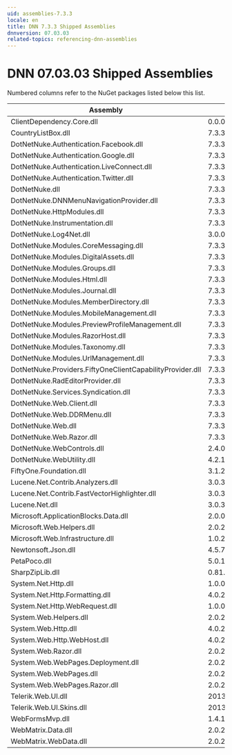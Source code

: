 ```yaml
---
uid: assemblies-7.3.3
locale: en
title: DNN 7.3.3 Shipped Assemblies
dnnversion: 07.03.03
related-topics: referencing-dnn-assemblies
---
```


# DNN 07.03.03 Shipped Assemblies

Numbered columns refer to the NuGet packages listed below this list.

|**Assembly**|**Version**|
|---|---|
|ClientDependency.Core.dll|0.0.0.0|
|CountryListBox.dll|7.3.3.118|
|DotNetNuke.Authentication.Facebook.dll|7.3.3.118|
|DotNetNuke.Authentication.Google.dll|7.3.3.118|
|DotNetNuke.Authentication.LiveConnect.dll|7.3.3.118|
|DotNetNuke.Authentication.Twitter.dll|7.3.3.118|
|DotNetNuke.dll|7.3.3.118|
|DotNetNuke.DNNMenuNavigationProvider.dll|7.3.3.118|
|DotNetNuke.HttpModules.dll|7.3.3.118|
|DotNetNuke.Instrumentation.dll|7.3.3.118|
|DotNetNuke.Log4Net.dll|3.0.0.0|
|DotNetNuke.Modules.CoreMessaging.dll|7.3.3.118|
|DotNetNuke.Modules.DigitalAssets.dll|7.3.3.118|
|DotNetNuke.Modules.Groups.dll|7.3.3.118|
|DotNetNuke.Modules.Html.dll|7.3.3.118|
|DotNetNuke.Modules.Journal.dll|7.3.3.118|
|DotNetNuke.Modules.MemberDirectory.dll|7.3.3.118|
|DotNetNuke.Modules.MobileManagement.dll|7.3.3.118|
|DotNetNuke.Modules.PreviewProfileManagement.dll|7.3.3.118|
|DotNetNuke.Modules.RazorHost.dll|7.3.3.118|
|DotNetNuke.Modules.Taxonomy.dll|7.3.3.118|
|DotNetNuke.Modules.UrlManagement.dll|7.3.3.118|
|DotNetNuke.Providers.FiftyOneClientCapabilityProvider.dll|7.3.3.118|
|DotNetNuke.RadEditorProvider.dll|7.3.3.118|
|DotNetNuke.Services.Syndication.dll|7.3.3.118|
|DotNetNuke.Web.Client.dll|7.3.3.118|
|DotNetNuke.Web.DDRMenu.dll|7.3.3.118|
|DotNetNuke.Web.dll|7.3.3.118|
|DotNetNuke.Web.Razor.dll|7.3.3.118|
|DotNetNuke.WebControls.dll|2.4.0.598|
|DotNetNuke.WebUtility.dll|4.2.1.783|
|FiftyOne.Foundation.dll|3.1.2.3|
|Lucene.Net.Contrib.Analyzers.dll|3.0.3|
|Lucene.Net.Contrib.FastVectorHighlighter.dll|3.0.3|
|Lucene.Net.dll|3.0.3.0|
|Microsoft.ApplicationBlocks.Data.dll|2.0.0.0|
|Microsoft.Web.Helpers.dll|2.0.20710.0|
|Microsoft.Web.Infrastructure.dll|1.0.20105.407|
|Newtonsoft.Json.dll|4.5.7.15008|
|PetaPoco.dll|5.0.1.17400|
|SharpZipLib.dll|0.81.0.1407|
|System.Net.Http.dll|1.0.0.0|
|System.Net.Http.Formatting.dll|4.0.20710.0|
|System.Net.Http.WebRequest.dll|1.0.0.0|
|System.Web.Helpers.dll|2.0.20126.16343|
|System.Web.Http.dll|4.0.20710.0|
|System.Web.Http.WebHost.dll|4.0.20710.0|
|System.Web.Razor.dll|2.0.20126.16343|
|System.Web.WebPages.Deployment.dll|2.0.20710.0|
|System.Web.WebPages.dll|2.0.20710.0|
|System.Web.WebPages.Razor.dll|2.0.20126.16343|
|Telerik.Web.UI.dll|2013.2.717.40|
|Telerik.Web.UI.Skins.dll|2013.2.717.40|
|WebFormsMvp.dll|1.4.1.0|
|WebMatrix.Data.dll|2.0.20126.16343|
|WebMatrix.WebData.dll|2.0.20126.16343|

